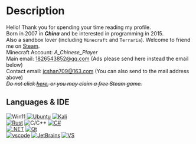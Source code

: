 # Description
Hello! Thank you for spending your time reading my profile.  
Born in 2007 in ***China*** and be interested in programming in 2015.  
Also a sandbox lover (including `Minecraft` and `Terraria`). Welcome to friend me on [Steam](https://steamcommunity.com/profiles/76561199083220868).  
Minecraft Account: *A_Chinese_Player*  
Main email: 1826543852@qq.com (Ads please send here instead the email below)  
Contact email: jcshan709@163.com (You can also send to the mail address above)  
*~~Do not click [here](https://t.ly/2GjzH), or you may claim a free Steam game.~~*  

## Languages & IDE
![Win11](https://img.shields.io/badge/Windows-11-aqua) [![Ubuntu](https://img.shields.io/badge/Linux-Ubuntu-red?logo=ubuntu)](https://ubuntu.com) [![Kali](https://img.shields.io/badge/Linux-Kali%20Linux-red?logo=kalilinux&logoColor=white)](https://kali.org)   
[![Rust](https://img.shields.io/badge/Language-Rust-orange?logo=rust)](https://www.rust-lang.org) ![C/C++](https://img.shields.io/badge/Language-C%2FC++-blue?logo=cplusplus) [![C#](https://img.shields.io/badge/Language-C%23-blue)](https://dot.net)  
[![.NET](https://img.shields.io/badge/Framework-.NET%20Core-blue?logo=dotnet)](https://dot.net) [![Qt](https://img.shields.io/badge/Framework-Qt-lime?logo=qt)](https://qt.io)  
[![vscode](https://img.shields.io/badge/Editor-Visual%20Studio%20Code-blue)](https://code.visualstudio.com) [![JetBrains](https://img.shields.io/badge/IDE-JetBrains-red?logo=jetbrains)](https://www.jetbrains.com) [![VS](https://img.shields.io/badge/IDE-Visual%20Studio-purple)](https://visualstudio.microsoft.com)  
